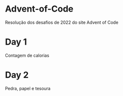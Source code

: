 # Advent-of-Code
Resolução dos desafios de 2022 do site Advent of Code
# Day 1
Contagem de calorias
# Day 2
Pedra, papel e tesoura